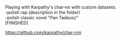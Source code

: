 Playing with Karpathy's char-nn with custom datasets:  
-polish rap (description in the folder)    
-polish classic novel "Pan Tadeusz"  
[FINISHED]  

https://github.com/karpathy/char-rnn
